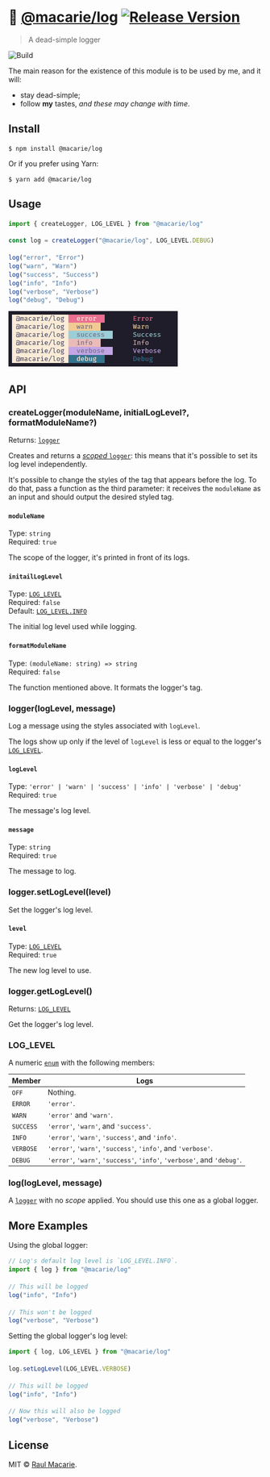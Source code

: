 # 🍕 [@macarie/log](https://github.com/macarie/log) [![Release Version](https://img.shields.io/npm/v/@macarie/log?label=&color=0080FF)](https://www.npmjs.com/package/@macarie/log)

> A dead-simple logger

![Build](https://github.com/macarie/log/workflows/test/badge.svg)

The main reason for the existence of this module is to be used by me, and it will:

- stay dead-simple;
- follow **my** tastes, _and these may change with time_.

## Install

```console
$ npm install @macarie/log
```

Or if you prefer using Yarn:

```console
$ yarn add @macarie/log
```

## Usage

```javascript
import { createLogger, LOG_LEVEL } from "@macarie/log"

const log = createLogger("@macarie/log", LOG_LEVEL.DEBUG)

log("error", "Error")
log("warn", "Warn")
log("success", "Success")
log("info", "Info")
log("verbose", "Verbose")
log("debug", "Debug")
```

![logs printed](./media/log-output.png)

## API

### createLogger(moduleName, initialLogLevel?, formatModuleName?)

Returns: [`logger`](#loggerloglevel-message)

Creates and returns a [_scoped_ `logger`](#loggerloglevel-message): this means that it's possible to set its log level independently.

It's possible to change the styles of the tag that appears before the log. To do that, pass a function as the third parameter: it receives the `moduleName` as an input and should output the desired styled tag.

#### `moduleName`

Type: `string`<br>
Required: `true`

The scope of the logger, it's printed in front of its logs.

#### `initailLogLevel`

Type: [`LOG_LEVEL`](#log_level)<br>
Required: `false`<br>
Default: [`LOG_LEVEL.INFO`](#log_level)

The initial log level used while logging.

#### `formatModuleName`

Type: `(moduleName: string) => string`<br>
Required: `false`

The function mentioned above. It formats the logger's tag.

### logger(logLevel, message)

Log a message using the styles associated with `logLevel`.

The logs show up only if the level of `logLevel` is less or equal to the logger's [`LOG_LEVEL`](#log_level).

#### `logLevel`

Type: `'error' | 'warn' | 'success' | 'info' | 'verbose' | 'debug'`<br>
Required: `true`

The message's log level.

#### `message`

Type: `string`<br>
Required: `true`

The message to log.

### logger.setLogLevel(level)

Set the logger's log level.

#### `level`

Type: [`LOG_LEVEL`](#log_level)<br>
Required: `true`

The new log level to use.

### logger.getLogLevel()

Returns: [`LOG_LEVEL`](#log_level)

Get the logger's log level.

### LOG_LEVEL

A numeric [`enum`](https://www.typescriptlang.org/docs/handbook/enums.html) with the following members:

| Member    | Logs                                                                    |
| --------- | ----------------------------------------------------------------------- |
| `OFF`     | Nothing.                                                                |
| `ERROR`   | `'error'`.                                                              |
| `WARN`    | `'error'` and `'warn'`.                                                 |
| `SUCCESS` | `'error'`, `'warn'`, and `'success'`.                                   |
| `INFO`    | `'error'`, `'warn'`, `'success'`, and `'info'`.                         |
| `VERBOSE` | `'error'`, `'warn'`, `'success'`, `'info'`, and `'verbose'`.            |
| `DEBUG`   | `'error'`, `'warn'`, `'success'`, `'info'`, `'verbose'`, and `'debug'`. |

### log(logLevel, message)

A [`logger`](#loggerloglevel-message) with no _scope_ applied. You should use this one as a global logger.

## More Examples

Using the global logger:

```javascript
// Log's default log level is `LOG_LEVEL.INFO`.
import { log } from "@macarie/log"

// This will be logged
log("info", "Info")

// This won't be logged
log("verbose", "Verbose")
```

Setting the global logger's log level:

```javascript
import { log, LOG_LEVEL } from "@macarie/log"

log.setLogLevel(LOG_LEVEL.VERBOSE)

// This will be logged
log("info", "Info")

// Now this will also be logged
log("verbose", "Verbose")
```

## License

MIT © [Raul Macarie](https://macarie.me).
